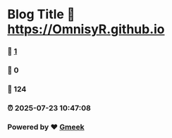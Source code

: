 # Blog Title :link: https://OmnisyR.github.io 
### :page_facing_up: [1](https://OmnisyR.github.io/tag.html) 
### :speech_balloon: 0 
### :hibiscus: 124 
### :alarm_clock: 2025-07-23 10:47:08 
### Powered by :heart: [Gmeek](https://github.com/Meekdai/Gmeek)

